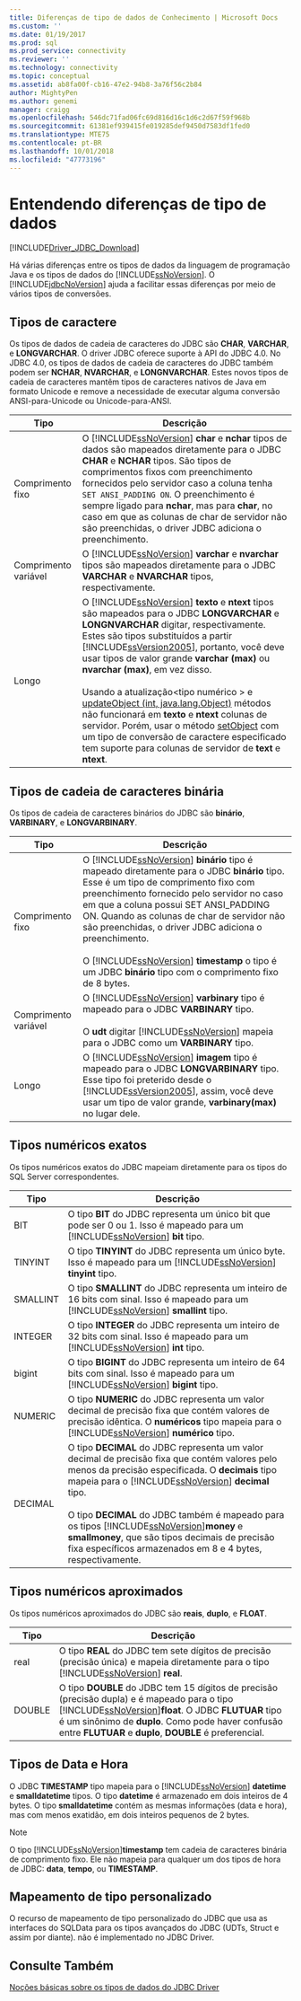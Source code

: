 ```yaml
---
title: Diferenças de tipo de dados de Conhecimento | Microsoft Docs
ms.custom: ''
ms.date: 01/19/2017
ms.prod: sql
ms.prod_service: connectivity
ms.reviewer: ''
ms.technology: connectivity
ms.topic: conceptual
ms.assetid: ab8fa00f-cb16-47e2-94b8-3a76f56c2b84
author: MightyPen
ms.author: genemi
manager: craigg
ms.openlocfilehash: 546dc71fad06fc69d816d16c1d6c2d67f59f968b
ms.sourcegitcommit: 61381ef939415fe019285def9450d7583df1fed0
ms.translationtype: MTE75
ms.contentlocale: pt-BR
ms.lasthandoff: 10/01/2018
ms.locfileid: "47773196"
---
```

# <a name="understanding-data-type-differences"></a>Entendendo diferenças de tipo de dados

[!INCLUDE[Driver_JDBC_Download](../../includes/driver_jdbc_download.md)]

Há várias diferenças entre os tipos de dados da linguagem de programação Java e os tipos de dados do [!INCLUDE[ssNoVersion](../../includes/ssnoversion-md.md)]. O [!INCLUDE[jdbcNoVersion](../../includes/jdbcnoversion_md.md)] ajuda a facilitar essas diferenças por meio de vários tipos de conversões.  

## <a name="character-types"></a>Tipos de caractere

Os tipos de dados de cadeia de caracteres do JDBC são **CHAR**, **VARCHAR**, e **LONGVARCHAR**. O driver JDBC oferece suporte à API do JDBC 4.0. No JDBC 4.0, os tipos de dados de cadeia de caracteres do JDBC também podem ser **NCHAR**, **NVARCHAR**, e **LONGNVARCHAR**. Estes novos tipos de cadeia de caracteres mantêm tipos de caracteres nativos de Java em formato Unicode e remove a necessidade de executar alguma conversão ANSI-para-Unicode ou Unicode-para-ANSI.  
  
| Tipo            | Descrição                                                                                                                                                                                                                                                                                                                                                                                                                                                                                                                                                                                                                                                                                                                                                                                                                |
| --------------- | -------------------------------------------------------------------------------------------------------------------------------------------------------------------------------------------------------------------------------------------------------------------------------------------------------------------------------------------------------------------------------------------------------------------------------------------------------------------------------------------------------------------------------------------------------------------------------------------------------------------------------------------------------------------------------------------------------------------------------------------------------------------------------------------------------------------------- |
| Comprimento fixo    | O [!INCLUDE[ssNoVersion](../../includes/ssnoversion-md.md)] **char** e **nchar** tipos de dados são mapeados diretamente para o JDBC **CHAR** e **NCHAR** tipos. São tipos de comprimentos fixos com preenchimento fornecidos pelo servidor caso a coluna tenha `SET ANSI_PADDING ON`. O preenchimento é sempre ligado para **nchar**, mas para **char**, no caso em que as colunas de char de servidor não são preenchidas, o driver JDBC adiciona o preenchimento.                                                                                                                                                                                                                                                                                                                                                                                      |
| Comprimento variável | O [!INCLUDE[ssNoVersion](../../includes/ssnoversion-md.md)] **varchar** e **nvarchar** tipos são mapeados diretamente para o JDBC **VARCHAR** e **NVARCHAR** tipos, respectivamente.                                                                                                                                                                                                                                                                                                                                                                                                                                                                                                                                                                                                                                                 |
| Longo            | O [!INCLUDE[ssNoVersion](../../includes/ssnoversion-md.md)] **texto** e **ntext** tipos são mapeados para o JDBC **LONGVARCHAR** e **LONGNVARCHAR** digitar, respectivamente. Estes são tipos substituídos a partir [!INCLUDE[ssVersion2005](../../includes/ssversion2005-md.md)], portanto, você deve usar tipos de valor grande **varchar (max)** ou **nvarchar (max)**, em vez disso.<br /><br /> Usando a atualização\<tipo numérico > e [updateObject (int, java.lang.Object)](../../connect/jdbc/reference/updateobject-method-int-java-lang-object.md) métodos não funcionará em **texto** e **ntext** colunas de servidor. Porém, usar o método [setObject](../../connect/jdbc/reference/setobject-method-sqlserverpreparedstatement.md) com um tipo de conversão de caractere especificado tem suporte para colunas de servidor de **text** e **ntext**. |
  
## <a name="binary-string-types"></a>Tipos de cadeia de caracteres binária

Os tipos de cadeia de caracteres binários do JDBC são **binário**, **VARBINARY**, e **LONGVARBINARY**.  
  
| Tipo            | Descrição                                                                                                                                                                                                                                                                                                                                                                                                                                                                          |
| --------------- | ------------------------------------------------------------------------------------------------------------------------------------------------------------------------------------------------------------------------------------------------------------------------------------------------------------------------------------------------------------------------------------------------------------------------------------------------------------------------------------ |
| Comprimento fixo    | O [!INCLUDE[ssNoVersion](../../includes/ssnoversion-md.md)] **binário** tipo é mapeado diretamente para o JDBC **binário** tipo. Esse é um tipo de comprimento fixo com preenchimento fornecido pelo servidor no caso em que a coluna possui SET ANSI_PADDING ON. Quando as colunas de char de servidor não são preenchidas, o driver JDBC adiciona o preenchimento.<br /><br /> O [!INCLUDE[ssNoVersion](../../includes/ssnoversion-md.md)] **timestamp** o tipo é um JDBC **binário** tipo com o comprimento fixo de 8 bytes. |
| Comprimento variável | O [!INCLUDE[ssNoVersion](../../includes/ssnoversion-md.md)] **varbinary** tipo é mapeado para o JDBC **VARBINARY** tipo.<br /><br /> O **udt** digitar [!INCLUDE[ssNoVersion](../../includes/ssnoversion-md.md)] mapeia para o JDBC como um **VARBINARY** tipo.                                                                                                                                                                                                                                 |
| Longo            | O [!INCLUDE[ssNoVersion](../../includes/ssnoversion-md.md)] **imagem** tipo é mapeado para o JDBC **LONGVARBINARY** tipo. Esse tipo foi preterido desde o [!INCLUDE[ssVersion2005](../../includes/ssversion2005-md.md)], assim, você deve usar um tipo de valor grande, **varbinary(max)** no lugar dele.                                                                                                                                                                                           |
  
## <a name="exact-numeric-types"></a>Tipos numéricos exatos

Os tipos numéricos exatos do JDBC mapeiam diretamente para os tipos do SQL Server correspondentes.  
  
| Tipo     | Descrição                                                                                                                                                                                                                                                                                                                                                                                                                                                                                   |
| -------- | --------------------------------------------------------------------------------------------------------------------------------------------------------------------------------------------------------------------------------------------------------------------------------------------------------------------------------------------------------------------------------------------------------------------------------------------------------------------------------------------- |
| BIT      | O tipo **BIT** do JDBC representa um único bit que pode ser 0 ou 1. Isso é mapeado para um [!INCLUDE[ssNoVersion](../../includes/ssnoversion-md.md)] **bit** tipo.                                                                                                                                                                                                                                                                                                                                       |
| TINYINT  | O tipo **TINYINT** do JDBC representa um único byte. Isso é mapeado para um [!INCLUDE[ssNoVersion](../../includes/ssnoversion-md.md)] **tinyint** tipo.                                                                                                                                                                                                                                                                                                                                                 |
| SMALLINT | O tipo **SMALLINT** do JDBC representa um inteiro de 16 bits com sinal. Isso é mapeado para um [!INCLUDE[ssNoVersion](../../includes/ssnoversion-md.md)] **smallint** tipo.                                                                                                                                                                                                                                                                                                                                     |
| INTEGER  | O tipo **INTEGER** do JDBC representa um inteiro de 32 bits com sinal. Isso é mapeado para um [!INCLUDE[ssNoVersion](../../includes/ssnoversion-md.md)] **int** tipo.                                                                                                                                                                                                                                                                                                                                           |
| bigint   | O tipo **BIGINT** do JDBC representa um inteiro de 64 bits com sinal. Isso é mapeado para um [!INCLUDE[ssNoVersion](../../includes/ssnoversion-md.md)] **bigint** tipo.                                                                                                                                                                                                                                                                                                                                         |
| NUMERIC  | O tipo **NUMERIC** do JDBC representa um valor decimal de precisão fixa que contém valores de precisão idêntica. O **numéricos** tipo mapeia para o [!INCLUDE[ssNoVersion](../../includes/ssnoversion-md.md)] **numérico** tipo.                                                                                                                                                                                                                                                                   |
| DECIMAL  | O tipo **DECIMAL** do JDBC representa um valor decimal de precisão fixa que contém valores pelo menos da precisão especificada. O **decimais** tipo mapeia para o [!INCLUDE[ssNoVersion](../../includes/ssnoversion-md.md)] **decimal** tipo.<br /><br /> O tipo **DECIMAL** do JDBC também é mapeado para os tipos [!INCLUDE[ssNoVersion](../../includes/ssnoversion-md.md)]**money** e **smallmoney**, que são tipos decimais de precisão fixa específicos armazenados em 8 e 4 bytes, respectivamente. |
  
## <a name="approximate-numeric-types"></a>Tipos numéricos aproximados

Os tipos numéricos aproximados do JDBC são **reais**, **duplo**, e **FLOAT**.  
  
| Tipo   | Descrição                                                                                                                                                                                                                                                                                                   |
| ------ | ------------------------------------------------------------------------------------------------------------------------------------------------------------------------------------------------------------------------------------------------------------------------------------------------------------- |
| real   | O tipo **REAL** do JDBC tem sete dígitos de precisão (precisão única) e mapeia diretamente para o tipo [!INCLUDE[ssNoVersion](../../includes/ssnoversion-md.md)] **real**.                                                                                                                                     |
| DOUBLE | O tipo **DOUBLE** do JDBC tem 15 dígitos de precisão (precisão dupla) e é mapeado para o tipo [!INCLUDE[ssNoVersion](../../includes/ssnoversion-md.md)]**float**. O JDBC **FLUTUAR** tipo é um sinônimo de **duplo**. Como pode haver confusão entre **FLUTUAR** e **duplo**, **DOUBLE** é preferencial. |
  
## <a name="datetime-types"></a>Tipos de Data e Hora

O JDBC **TIMESTAMP** tipo mapeia para o [!INCLUDE[ssNoVersion](../../includes/ssnoversion-md.md)] **datetime** e **smalldatetime** tipos. O tipo **datetime** é armazenado em dois inteiros de 4 bytes. O tipo **smalldatetime** contém as mesmas informações (data e hora), mas com menos exatidão, em dois inteiros pequenos de 2 bytes.  
  
> [!NOTE]  
> O tipo [!INCLUDE[ssNoVersion](../../includes/ssnoversion-md.md)]**timestamp** tem cadeia de caracteres binária de comprimento fixo. Ele não mapeia para qualquer um dos tipos de hora de JDBC: **data**, **tempo**, ou **TIMESTAMP**.  
  
## <a name="custom-type-mapping"></a>Mapeamento de tipo personalizado

O recurso de mapeamento de tipo personalizado do JDBC que usa as interfaces do SQLData para os tipos avançados do JDBC (UDTs, Struct e assim por diante). não é implementado no JDBC Driver.  
  
## <a name="see-also"></a>Consulte Também

[Noções básicas sobre os tipos de dados do JDBC Driver](../../connect/jdbc/understanding-the-jdbc-driver-data-types.md)  
